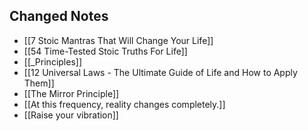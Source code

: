 
## Changed Notes
- [[7 Stoic Mantras That Will Change Your Life]]
- [[54 Time-Tested Stoic Truths For Life]]
- [[_Principles]]
- [[12 Universal Laws - The Ultimate Guide of Life and How to Apply Them]]
- [[The Mirror Principle]]
- [[At this frequency, reality changes completely.]]
- [[Raise your vibration]]

